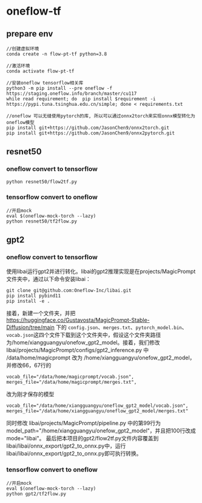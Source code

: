 # oneflow-tf

## prepare env
```
//创建虚拟环境
conda create -n flow-pt-tf python=3.8

//激活环境
conda activate flow-pt-tf

//安装oneflow tensorflow相关库
python3 -m pip install --pre oneflow -f https://staging.oneflow.info/branch/master/cu117
while read requirement; do  pip install $requirement -i https://pypi.tuna.tsinghua.edu.cn/simple; done < requirements.txt

//oneflow 可以无缝使用pytorch的库, 所以可以通过onnx2torch来实现onnx模型转化为oneflow模型
pip install git+https://github.com/JasonChen9/onnx2torch.git
pip install git+https://github.com/JasonChen9/onnx2pytorch.git
```

## resnet50 
### oneflow convert to tensorflow
```
python resnet50/flow2tf.py
```

### tensorflow convert to oneflow

```
//开启mock
eval $(oneflow-mock-torch --lazy)
python resnet50/tf2flow.py
```

## gpt2

### oneflow convert to tensorflow
使用libai运行gpt2并进行转化。libai的gpt2推理实现是在projects/MagicPrompt文件夹中，通过以下命令安装libai：
```
git clone git@github.com:Oneflow-Inc/libai.git
pip install pybind11
pip install -e .
```
接着，新建一个文件夹，并把 https://huggingface.co/Gustavosta/MagicPrompt-Stable-Diffusion/tree/main 下的 `config.json`、`merges.txt`、`pytorch_model.bin`、`vocab.json`这四个文件下载到这个文件夹中，假设这个文件夹路径为/home/xiangguangyu/onefow_gpt2_model。接着，我们修改 libai/projects/MagicPrompt/configs/gpt2_inference.py 中 /data/home/magicprompt 改为 /home/xiangguangyu/onefow_gpt2_model，并修改66，67行的
```
vocab_file="/data/home/magicprompt/vocab.json", 
merges_file="/data/home/magicprompt/merges.txt",
```
改为刚才保存的模型
```
vocab_file="/data/home/xiangguangyu/oneflow_gpt2_model/vocab.json", 
merges_file="/data/home/xiangguangyu/oneflow_gpt2_model/merges.txt"
```
同时修改 libai/projects/MagicPrompt/pipeline.py 中的第99行为model_path="/home/xiangguangyu/onefow_gpt2_model"，并且把100行改成mode="libai"。
最后把本项目的gpt2/flow2tf.py文件内容覆盖到libai/libai/onnx_export/gpt2_to_onnx.py中，运行libai/libai/onnx_export/gpt2_to_onnx.py即可执行转换。

### tensorflow convert to oneflow

```
//开启mock
eval $(oneflow-mock-torch --lazy)
python gpt2/tf2flow.py
```


